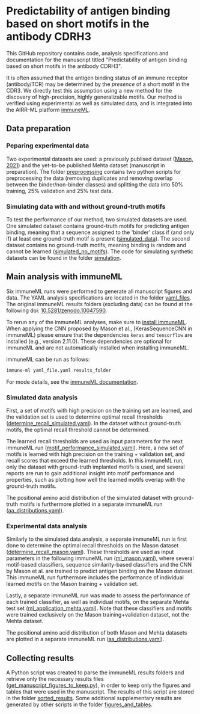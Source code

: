 # Predictability of antigen binding based on short motifs in the antibody CDRH3

This GitHub repository contains code, analysis specifications and documentation for the manuscript titled "Predictability of antigen binding based on short motifs in the antibody CDRH3".

It is often assumed that the antigen binding status of an immune receptor (antibody/TCR) may be determined by the _presence_ of a short motif in the CDR3. 
We directly test this assumption using a new method for the discovery of high-precision, highly generalizable motifs. Our method is verified using experimental as well as simulated data, and is integrated into the AIRR-ML platform [immuneML](https://github.com/uio-bmi/immuneML). 


## Data preparation

### Peparing experimental data

Two experimental datasets are used: a previously publised dataset ([Mason, 2021](https://www.nature.com/articles/s41551-021-00699-9)) and the yet-to-be published Mehta dataset (manuscript in preparation).
The folder [preprocessing](source/preprocessing) contains two python scripts for preprocessing the data (removing duplicates and removing overlap between the binder/non-binder classes) and splitting the data into 50% training, 25% validation and 25% test data.

### Simulating data with and without ground-truth motifs

To test the performance of our method, two simulated datasets are used.
One simulated dataset contains ground-truth motifs for predicting antigen binding, meaning that a sequence assigned to the 'binder' class if (and only if) at least one ground-truth motif is present ([simulated_data](data/simulated_data)). 
The second dataset contains no ground-truth motifs, meaning binding is random and cannot be learned ([simulated_no_motifs](data/simulated_no_motifs)). 
The code for simulating synthetic datasets can be found in the folder [simulation](source/simulation). 



## Main analysis with immuneML

Six immuneML runs were performed to generate all manuscript figures and data. 
The YAML analysis specifications are located in the folder [yaml_files](immuneml_yaml_files).
The original immuneML results folders (excluding data) can be found at the following doi: [10.5281/zenodo.10047590](https://doi.org/10.5281/zenodo.10047590).

To rerun any of the immuneML analyses, make sure to [install immuneML](https://docs.immuneml.uio.no/latest/installation/install_with_package_manager.html). 
When applying the CNN proposed by Mason et al., (KerasSequenceCNN in immuneML) please ensure that the dependencies `keras` and `tensorflow` are installed (e.g., version 2.11.0).
These dependencies are optional for immuneML and are not automatically installed when installing immuneML.

immuneML can be run as follows:

```bash
immune-ml yaml_file.yaml results_folder
```

For mode details, see the [immuneML documentation](https://docs.immuneml.uio.no/latest/). 


### Simulated data analysis

First, a set of motifs with high precision on the training set are learned, and the validation set is used to determine optimal recall thresholds ([determine_recall_simulated.yaml](immuneml_yaml_files/determine_recall_simulated.yaml)). 
In the dataset without ground-truth motifs, the optimal recall threshold cannot be determined. 

The learned recall thresholds are used as input parameters for the next immuneML run ([motif_performance_simulated.yaml](immuneml_yaml_files/motif_performance_simulated.yaml)). 
Here, a new set of motifs is learned with high precision on the training + validation set, and recall scores that exceed the learned thresholds. 
In this immuneML run, only the dataset with ground-truth implanted motifs is used, and several reports are run to gain additional insight into motif performance and properties, such as plotting how well the learned motifs overlap with the ground-truth motifs. 

The positional amino acid distribution of the simulated dataset with ground-truth motifs is furthermore plotted in a separate immuneML run ([aa_distributions.yaml](immuneml_yaml_files/aa_distributions.yaml)).

### Experimental data analysis

Similarly to the simulated data analysis, a separate immuneML run is first done to determine the optimal recall thresholds on the Mason dataset ([determine_recall_mason.yaml](immuneml_yaml_files/determine_recall_mason.yaml)).
These thresholds are used as input parameters in the following immuneML run ([ml_mason.yaml](immuneml_yaml_files/ml_mason.yaml)), where several motif-based classifiers, sequence similarity-based classifiers and the CNN by Mason et al. are trained to predict antigen binding on the Mason dataset. This immuneML run furthermore includes the performance of individual learned motifs on the Mason training + validation set. 

Lastly, a separate immuneML run was made to assess the performance of each trained classifier, as well as individual motifs, on the separate Mehta test set ([ml_application_mehta.yaml](immuneml_yaml_files/ml_application_mehta.yaml)). 
Note that these classifiers and motifs were trained exclusively on the Mason training+validation dataset, not the Mehta dataset. 

The positional amino acid distribution of both Mason and Mehta datasets are plotted in a separate immuneML run ([aa_distributions.yaml](immuneml_yaml_files/aa_distributions.yaml)).

## Collecting results

A Python script was created to parse the immuneML results folders and retrieve only the necessary results files ([get_manuscript_figures_to_keep.py](source/figures_and_tables/get_manuscript_figures_to_keep.py)), 
in order to keep only the figures and tables that were used in the manuscript. The results of this script are stored in the folder [sorted_results](sorted_results).
Some additional supplementary results are generated by other scripts in the folder [figures_and_tables](source/figures_and_tables). 




